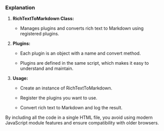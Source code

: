 ### Explanation

1.  **RichTextToMarkdown Class:**
    
    *   Manages plugins and converts rich text to Markdown using registered plugins.
        
2.  **Plugins:**
    
    *   Each plugin is an object with a name and convert method.
        
    *   Plugins are defined in the same script, which makes it easy to understand and maintain.
        
3.  **Usage:**
    
    *   Create an instance of RichTextToMarkdown.
        
    *   Register the plugins you want to use.
        
    *   Convert rich text to Markdown and log the result.
        

By including all the code in a single HTML file, you avoid using modern JavaScript module features and ensure compatibility with older browsers.
